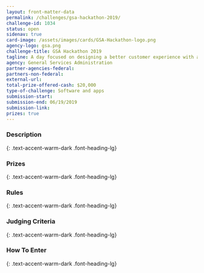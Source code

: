 ```yaml
---
layout: front-matter-data
permalink: /challenges/gsa-hackathon-2019/
challenge-id: 1034
status: open
sidenav: true
card-image: /assets/images/cards/GSA-Hackathon-logo.png
agency-logo: gsa.png
challenge-title: GSA Hackathon 2019
tagline: A day focused on designing a better customer experience with and within government.
agency: General Services Administration
partner-agencies-federal: 
partners-non-federal: 
external-url:
total-prize-offered-cash: $20,000
type-of-challenge: Software and apps
submission-start: 
submission-end: 06/19/2019
submission-link:  
prizes: true
---
```



<!-- Description start -->
### Description
{: .text-accent-warm-dark .font-heading-lg}


<!-- Prizes start -->
### Prizes
{: .text-accent-warm-dark .font-heading-lg}


<!-- Rules start -->
### Rules 
{: .text-accent-warm-dark .font-heading-lg}


<!-- Judging start -->
### Judging Criteria
{: .text-accent-warm-dark .font-heading-lg}


<!--  How To Enter start -->
### How To Enter
{: .text-accent-warm-dark .font-heading-lg}